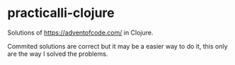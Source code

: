 # practicalli-clojure

Solutions of https://adventofcode.com/ in Clojure.

Commited solutions are correct but it may be a easier way to do it, this only are the way I solved the problems.